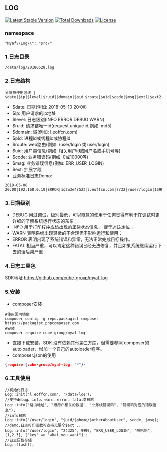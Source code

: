 ## LOG
[![Latest Stable Version](https://poser.pugx.org/cube-group/myaf-log/version)](https://packagist.org/packages/cube-group/myaf-log)
[![Total Downloads](https://poser.pugx.org/cube-group/myaf-log/downloads)](https://packagist.org/packages/cube-group/myaf-log)
[![License](https://poser.pugx.org/cube-group/myaf-log/license)](https://packagist.org/packages/cube-group/myaf-log)
### namespace
```
"Myaf\\Log\\": "src/"
```
### 1.日志目录

```shell
/data/log/20180528.log
```

### 2.日志结构

```shell
分隔符使用竖线 |
$date|$ip|$level|$ruid|$domain|$pid|$route|$uid|$code|$msg|$ext1|$ext2|$ext3
```

* $date: 日期(例如: 2018-05-10 20:00)
* $ip: 用户请求的ip地址
* $level: 日志级别(INFO ERROR DEBUG WARN)
* $ruid: 请求链唯一id(request unique id,例如: md5)
* $domain: 域(例如: l.eoffcn.com)
* $pid: 进程id或线程id或协程id
* $route: web路由(例如: /user/login 或 user/login)
* $uid: 用户类信息(例如: 相关用户id或用户名或手机号等)
* $code: 业务错误码(例如: 0或10000等)
* $msg: 业务错误信息(例如: ERR_USER_LOGIN)
* $ext: 扩展字段
* 业务标准日志Demo:

```shell
2018-05-08 20:00|192.168.0.10|ERROR|1q2w3e4r522|l.eoffcn.com|7732|/user/login|1590214776|9800|ERR_SOMETHING|xxx|xxx|xxx
```

### 3.日期级别
* DEBUG 用过调试，级别最低，可以随意的使用于任何觉得有利于在调试时更详细的了解系统运行状态的东东；
* INFO 用于打印程序应该出现的正常状态信息， 便于追踪定位；
* WARN 表明系统出现轻微的不合理但不影响运行和使用；
* ERROR 表明出现了系统错误和异常，无法正常完成目标操作。
* FATAL 相当严重，可以肯定这种错误已经无法修复，并且如果系统继续运行下去的话后果严重


### 4.日志工具包
SDK地址 https://github.com/cube-group/myaf-log

### 5.安装
* composer安装 
```shell
#使用国内镜像
composer config -g repo.packagist composer https://packagist.phpcomposer.com
#安装
composer require cube-group/myaf-log
```

* 直接下载安装，SDK 没有依赖其他第三方库，但需要参照 composer的autoloader，增加一个自己的autoloader程序。
* composer.json的使用
```json
{require:{cube-group/myaf-log: "*"}}
```

### 6.工具使用
```
//初始化日志
Log::init('l.eoffcn.com', '/data/log');
//支持debug、info、warn、error、fatal类日志
Log::info("路由地址", "跟用户相关的数据", "业务线错误码", "错误码对应的错误信息");
//info日志
Log::info("/user/login", "$uid/$phone/$otherAboutUser", $code, $msg);
//demo,日志打印函数可支持无限个$ext ...
Log::info("/user/login", "24325", 9999, "ERR_USER_LOGIN", "啊哈哈", [1,2,3], ['key' => 'what you want"]);
//日志压栈存储
Log::flush();
```


